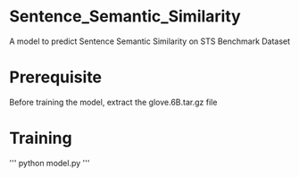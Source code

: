 # Sentence_Semantic_Similarity
A model to predict Sentence Semantic Similarity on STS Benchmark Dataset

# Prerequisite
Before training the model, extract the glove.6B.tar.gz file

# Training
''' python model.py '''
